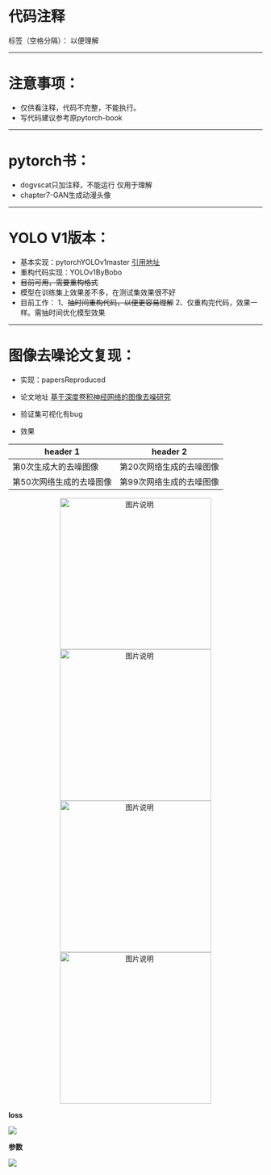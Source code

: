 ﻿# 代码注释

标签（空格分隔）： 以便理解

---

# 注意事项：
- 仅供看注释，代码不完整，不能执行。
- 写代码建议参考原pytorch-book


----------


# pytorch书：
- dogvscat只加注释，不能运行  仅用于理解
- chapter7-GAN生成动漫头像


----------

# YOLO V1版本：
- 基本实现：pytorchYOLOv1master [引用地址][1]
- 重构代码实现：YOLOv1ByBobo
- ~~目前可用，需要重构格式~~
- 模型在训练集上效果差不多，在测试集效果很不好
- 目前工作：
   1、~~抽时间重构代码，以便更容易理解~~
   2、仅重构完代码，效果一样。需抽时间优化模型效果


----------


# 图像去噪论文复现：

 - 实现：papersReproduced

 - 论文地址
 [基于深度卷积神经网络的图像去噪研究][2]

 - 验证集可视化有bug
 - 效果


header 1 | header 2
---|---
第0次生成大的去噪图像 | 第20次网络生成的去噪图像
第50次网络生成的去噪图像 | 第99次网络生成的去噪图像


<div align="center">
<img src="http://boboprivate.oss-cn-beijing.aliyuncs.com/18-5-18/35562877.jpg" height="300px" alt="图片说明" ><img src="http://boboprivate.oss-cn-beijing.aliyuncs.com/18-5-18/35562877.jpg" height="300px" alt="图片说明" > 
<img src="http://boboprivate.oss-cn-beijing.aliyuncs.com/18-5-18/94087410.jpg" height="300px" alt="图片说明" ><img src="http://boboprivate.oss-cn-beijing.aliyuncs.com/18-5-18/20206610.jpg" height="300px" alt="图片说明" > 

</div>

**loss**

![](http://boboprivate.oss-cn-beijing.aliyuncs.com/18-5-18/9788775.jpg)


**参数**

![](http://boboprivate.oss-cn-beijing.aliyuncs.com/18-5-18/41620436.jpg)


  
  


  [1]: https://github.com/xiongzihua/pytorch-YOLO-v1
  [2]: http://kns.cnki.net/KCMS/detail/detail.aspx?dbcode=CJFQ&dbname=CJFDLAST2017&filename=JSJC201703042&uid=WEEvREcwSlJHSldRa1FhdXNXa0hIb3VVSnliNDU0a2dObEJYUVM1MzR2cz0=$9A4hF_YAuvQ5obgVAqNKPCYcEjKensW4ggI8Fm4gTkoUKaID8j8gFw!!&v=MTUzMzkxRnJDVVJMS2ZZdWRvRnk3blVydkJMejdCYmJHNEg5Yk1ySTlCWm9SOGVYMUx1eFlTN0RoMVQzcVRyV00=